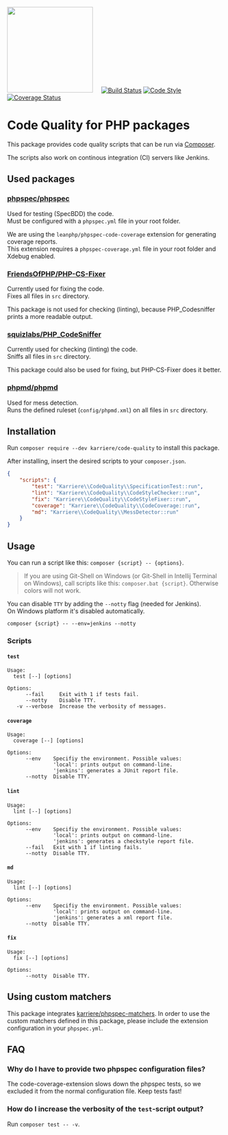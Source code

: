 <a href="https://www.karriere.at/" target="_blank"><img width="200" src="http://www.karriere.at/images/layout/katlogo.svg"></a>
<span>&nbsp;&nbsp;&nbsp;</span>
[![Build Status](https://travis-ci.org/karriereat/php-code-quality.svg?branch=master)](https://travis-ci.org/karriereat/php-code-quality)
[![Code Style](https://styleci.io/repos/79470259/shield)](https://styleci.io/repos/79470259)
[![Coverage Status](https://coveralls.io/repos/github/karriereat/php-code-quality/badge.svg?branch=master)](https://coveralls.io/github/karriereat/php-code-quality?branch=master)

# Code Quality for PHP packages

This package provides code quality scripts that can be run via
[Composer](https://github.com/composer/composer).

The scripts also work on continous integration (CI) servers like Jenkins. 

## Used packages

### [phpspec/phpspec](https://github.com/phpspec/phpspec)

Used for testing (SpecBDD) the code.   
Must be configured with a `phpspec.yml` file in your root folder.

We are using the `leanphp/phpspec-code-coverage` extension for generating coverage reports.   
This extension requires a `phpspec-coverage.yml` file in your root folder and Xdebug enabled.

### [FriendsOfPHP/PHP-CS-Fixer](https://github.com/FriendsOfPHP/PHP-CS-Fixer)

Currently used for fixing the code.   
Fixes all files in `src` directory.

This package is not used for checking (linting), because PHP_Codesniffer prints a 
more readable output.

### [squizlabs/PHP_CodeSniffer](https://github.com/squizlabs/PHP_CodeSniffer)

Currently used for checking (linting) the code.   
Sniffs all files in `src` directory.

This package could also be used for fixing, but PHP-CS-Fixer does it better.

### [phpmd/phpmd](https://github.com/phpmd/phpmd)

Used for mess detection.   
Runs the defined ruleset (`config/phpmd.xml`) on all files in `src` directory.

## Installation

Run `composer require --dev karriere/code-quality` to install this package.

After installing, insert the desired scripts to your `composer.json`.

```json
{
    "scripts": {
        "test": "Karriere\\CodeQuality\\SpecificationTest::run",
        "lint": "Karriere\\CodeQuality\\CodeStyleChecker::run",
        "fix": "Karriere\\CodeQuality\\CodeStyleFixer::run",
        "coverage": "Karriere\\CodeQuality\\CodeCoverage::run",
        "md": "Karriere\\CodeQuality\\MessDetector::run"
    }
}
```

## Usage

You can run a script like this: `composer {script} -- {options}`.

> If you are using Git-Shell on Windows (or Git-Shell in Intellij 
> Terminal on Windows), call scripts like this: `composer.bat {script}`.
> Otherwise colors will not work.

You can disable `TTY` by adding the `--notty` flag (needed for Jenkins).   
On Windows platform it's disabled automatically.

```
composer {script} -- --env=jenkins --notty
```

### Scripts

#### `test`

```
Usage:
  test [--] [options]

Options:
      --fail     Exit with 1 if tests fail.
      --notty    Disable TTY.
   -v --verbose  Increase the verbosity of messages.
```

#### `coverage`

```
Usage:
  coverage [--] [options]

Options:
      --env    Specifiy the environment. Possible values:
               'local': prints output on command-line.
               'jenkins': generates a JUnit report file.
      --notty  Disable TTY.

```

#### `lint`

```
Usage:
  lint [--] [options]

Options:
      --env    Specifiy the environment. Possible values:
               'local': prints output on command-line.
               'jenkins': generates a checkstyle report file.
      --fail   Exit with 1 if linting fails.
      --notty  Disable TTY.
```

#### `md`

```
Usage:
  lint [--] [options]

Options:
      --env    Specifiy the environment. Possible values:
               'local': prints output on command-line.
               'jenkins': generates a xml report file.
      --notty  Disable TTY.
```

#### `fix`

```
Usage:
  fix [--] [options]

Options:
      --notty  Disable TTY.
```

## Using custom matchers

This package integrates [karriere/phpspec-matchers](https://github.com/karriereat/phpspec-matchers).
In order to use the custom matchers defined in this package,
please include the extension configuration in your `phpspec.yml`.

## FAQ

### Why do I have to provide two phpspec configuration files?

The code-coverage-extension slows down the phpspec tests, so we excluded it from the
normal configuration file. Keep tests fast!

### How do I increase the verbosity of the `test`-script output?

Run `composer test -- -v`.
